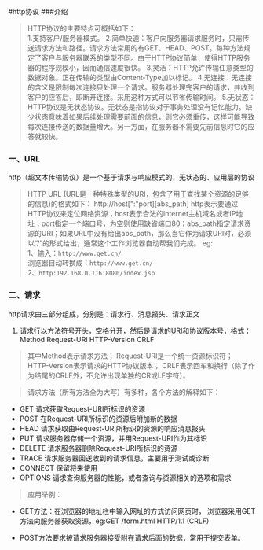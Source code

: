 #http协议
###介绍
> HTTP协议的主要特点可概括如下：  
  1.支持客户/服务器模式。
  2.简单快速：客户向服务器请求服务时，只需传送请求方法和路径。请求方法常用的有GET、HEAD、POST。每种方法规定了客户与服务器联系的类型不同。由于HTTP协议简单，使得HTTP服务器的程序规模小，因而通信速度很快。
  3.灵活：HTTP允许传输任意类型的数据对象。正在传输的类型由Content-Type加以标记。
  4.无连接：无连接的含义是限制每次连接只处理一个请求。服务器处理完客户的请求，并收到客户的应答后，即断开连接。采用这种方式可以节省传输时间。
  5.无状态：HTTP协议是无状态协议。无状态是指协议对于事务处理没有记忆能力。缺少状态意味着如果后续处理需要前面的信息，则它必须重传，这样可能导致每次连接传送的数据量增大。另一方面，在服务器不需要先前信息时它的应答就较快。  
### 一、URL
 http（超文本传输协议）是一个基于请求与响应模式的、无状态的、应用层的协议  
 > HTTP URL (URL是一种特殊类型的URI，包含了用于查找某个资源的足够的信息)的格式如下：
   http://host[":"port][abs_path]
   http表示要通过HTTP协议来定位网络资源；host表示合法的Internet主机域名或者IP地址；port指定一个端口号，为空则使用缺省端口80；abs_path指定请求资源的URI；如果URL中没有给出abs_path，那么当它作为请求URI时，必须以“/”的形式给出，通常这个工作浏览器自动帮我们完成。
   eg:  
   1、输入：`http://www.get.cn/`  
   浏览器自动转换成：`http://www.get.cn/`  
   2、`http:192.168.0.116:8080/index.jsp`  
### 二、请求  
http请求由三部分组成，分别是：请求行、消息报头、请求正文  
1. 请求行以方法符号开头，空格分开，然后是请求的URI和协议版本号，格式：Method Request-URI HTTP-Version CRLF  
> 其中Method表示请求方法；
Request-URI是一个统一资源标识符；
HTTP-Version表示请求的HTTP协议版本；
CRLF表示回车和换行（除了作为结尾的CRLF外，不允许出现单独的CR或LF字符）。

> 请求方法（所有方法全为大写）有多种，各个方法的解释如下：
  + GET     请求获取Request-URI所标识的资源
  + POST    在Request-URI所标识的资源后附加新的数据
  + HEAD    请求获取由Request-URI所标识的资源的响应消息报头
  + PUT     请求服务器存储一个资源，并用Request-URI作为其标识
  + DELETE  请求服务器删除Request-URI所标识的资源
  + TRACE   请求服务器回送收到的请求信息，主要用于测试或诊断
  + CONNECT 保留将来使用
  + OPTIONS 请求查询服务器的性能，或者查询与资源相关的选项和需求
  > 应用举例：
  + GET方法：在浏览器的地址栏中输入网址的方式访问网页时，
  浏览器采用GET方法向服务器获取资源，eg:GET /form.html HTTP/1.1 (CRLF)
  
  + POST方法要求被请求服务器接受附在请求后面的数据，常用于提交表单。

























































